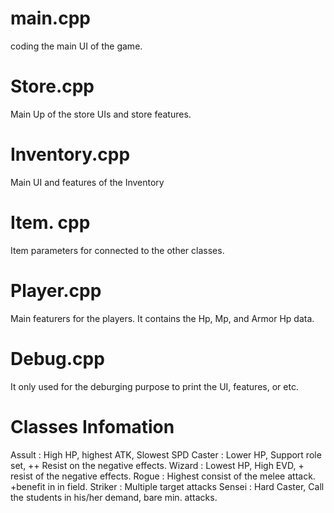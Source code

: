 
# main.cpp 

coding the main UI of the game. 

# Store.cpp 

Main Up of the store UIs and store features. 

# Inventory.cpp 

Main UI and features of the Inventory 

# Item. cpp 

Item parameters for connected to the other classes. 

# Player.cpp

Main featurers for the players. It contains the Hp, Mp, and Armor Hp data. 

# Debug.cpp 
It only used for the deburging purpose to print the UI, features, or etc. 

# Classes Infomation 
Assult : High HP, highest ATK, Slowest SPD 
Caster : Lower HP, Support role set,  ++ Resist on the negative effects. 
Wizard : Lowest HP, High EVD, + resist of the negative effects. 
Rogue : Highest consist of the melee attack. +benefit in in field.
Striker : Multiple target attacks
Sensei : Hard Caster, Call the students in his/her demand, bare min. attacks.  
